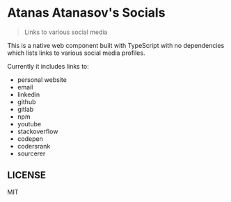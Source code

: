 # Atanas Atanasov's Socials

> Links to various social media

This is a native web component built with TypeScript with no dependencies which lists links to various social media profiles.

Currently it includes links to:

-   personal website
-   email
-   linkedin
-   github
-   gitlab
-   npm
-   youtube
-   stackoverflow
-   codepen
-   codersrank
-   sourcerer

## LICENSE

MIT

